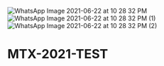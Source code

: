 ![WhatsApp Image 2021-06-22 at 10 28 32 PM](https://user-images.githubusercontent.com/82017014/123055913-fee07980-d423-11eb-85ea-4cb9e77831e1.jpeg)
![WhatsApp Image 2021-06-22 at 10 28 32 PM (1)](https://user-images.githubusercontent.com/82017014/123055923-01db6a00-d424-11eb-9b18-6bb2a898fe5c.jpeg)
![WhatsApp Image 2021-06-22 at 10 28 32 PM (2)](https://user-images.githubusercontent.com/82017014/123055933-043dc400-d424-11eb-8fc5-527b772bb70e.jpeg)
# MTX-2021-TEST
